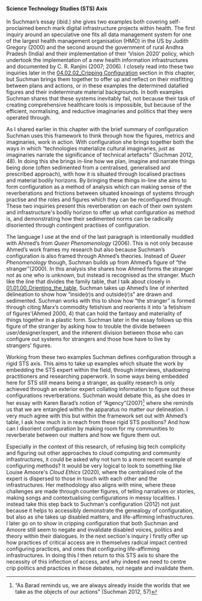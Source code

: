 
#### Science Technology Studies (STS) Axis

In Suchman’s essay (ibid.) she gives two examples both covering self-proclaimed bench mark digital infrastructure projects within health. The first inquiry around an speculative one fits all data management system for one of the largest health management organisation (HMO) in the US by Judith Gregory (2000) and the second around the government of rural Andhra Pradesh (India) and their implementation of  their ‘Vision 2020’ policy, which undertook the implementation of a new health information infrastructures and documented by C. R. Ranjini (2007; 2006). I closely read into these two inquiries later in the [04.02.02_Cripping Configuration](04.02.02_Cripping%20Configuration.md) section in this chapter, but Suchman brings them together to offer up and reflect on their misfitting between plans and actions, or in these examples the determined datafied figures and their indeterminate material backgrounds. In both examples Suchman shares that these systems inevitably fail, not because their task of creating comprehensive healthcare tools is impossible, but because of the efficient, normalising, and reductive imaginaries and politics that they were operated through. 

As I shared earlier in this chapter with the brief summary of configuration Suchman uses this framework to think through how the figures, metrics and imaginaries, work in action. With configuration she brings together both the ways in which “technologies materialize cultural imaginaries, just as imaginaries narrate the significance of technical artefacts” (Suchman 2012, 48). In doing this she brings in-line how we plan, imagine and narrate things being done (often sedimented from a centralised, generalised and prescribed approach), with how it is situated through localised practises and material bodily horizons. By bringing these things in-line she aims to form configuration as a method of analysis which can making sense of the reverberations and frictions between situated knowings of systems through practise and the roles and figures which they can be reconfigured through. These two inquiries present this reverberation on each of their own system and infrastructure's bodily horizon to offer up what configuration as method is, and demonstrating how their sedimented norms can be radically disoriented through contingent practises of configuration.

The language I use at the end of the last paragraph is intentionally muddled with Ahmed’s from _Queer Phenomenology_ (2006). This is not only because Ahmed’s work frames my research but also because Suchman’s configuration is also framed through Ahmed’s theories. Instead of _Queer Phenomenology_ though, Suchman builds up from Ahmed’s figure of “the stranger”(2000). In this analysis she shares how Ahmed forms the stranger not as one who is unknown, but instead is recognised as the stranger. Much like the line that divides the family table, that I talk about closely in [01.01.00_Orienting_the_table](../../01_Disability%20justice%20and%20life%20affirmation%20flipping%20the%20table/sections/01.01.00_Orienting_the_table.md), Suchman takes up Ahmed’s line of inherited delineation to show how “inside(r)s and outside(r)s” are drawn and sedimented. Suchman works with this to show how “the stranger” is formed through citing Marx’s commodity fetishism and reorients it into ‘a fetishism of figures’(Ahmed 2000, 4) that can hold the fantasy and materiality of things together in a plastic form. Suchman later in the essay follows up this figure of the stranger by asking how to trouble the divide between user/designer/expert, and the inherent division between those who can configure out systems for strangers and those how have to live by strangers' figures.

Working from these two examples Suchman defines configuration through a rigid STS axis. This aims to take up examples which situate the work by embedding the STS expert within the field, through interviews, shadowing practitioners and researching paperwork. In some ways being embedded here for STS still means being a stranger, as quality research is only achieved through an exterior expert collating information to figure out these configurations reverberations. Suchman would debate this, as she does in her essay with Karen Barad’s notion of “Agency”(2007)[^2b] where she reminds us that we are entangled within the apparatus no matter our delineation. I very much agree with this but within the framework set out with Ahmed’s table, I ask how much is in reach from these rigid STS positions? And how can I disorient configuration by making room for my communities to reverberate between our matters and how we figure them out.

Especially in the context of this research, of refusing big tech complicity and figuring out other approaches to cloud computing and community infrastructures, it could be asked why not turn to a more recent example of configuring methods? It would be very logical to look to something like Louise Amoore's _Cloud Ethics_ (2020), where the centralised role of the expert is dispersed to those in touch with each other and the infrastructures. Her methodology also aligns with mine, where these challenges are made through counter figures, of telling narratives or stories, making songs and contextualising configurations in messy localities. I instead take this step back to Suchman's configuration (2012) not just because it helps to accessibly demonstrate the genealogy of configuration, but also as she takes up disabled matters, and life-affirming infrastructures. I later go on to show in cripping configuration that both Suchman and Amoore still seem to negate and invalidate disabled voices, politics and theory within their dialogues. In the next section's inquiry I firstly offer up how practices of critical access are in themselves radical impact centred configuring practices, and ones that configuring life-affirming infrastructures. In doing this I then return to this STS axis to share the necessity of this inflection of access, and why indeed we need to centre crip politics and practices in these debates, not negate and invalidate them.


[^2b]: “As Barad reminds us, we are always already inside the worlds that we take as the objects of our actions” (Suchman 2012, 57)
